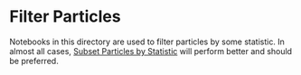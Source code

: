 # Filter Particles
Notebooks in this directory are used to filter particles by some statistic.
In almost all cases, [Subset Particles by Statistic](https://guide.cryosparc.com/processing-data/all-job-types-in-cryosparc/particle-curation/job-subset-particles-by-statistic) will perform better and should be preferred.